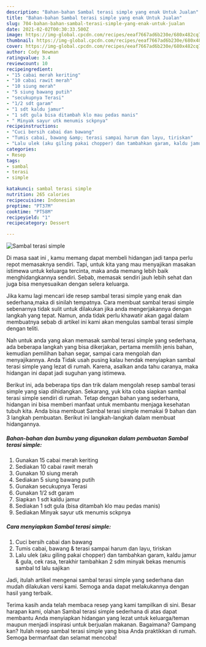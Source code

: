 ```yaml
---
description: "Bahan-bahan Sambal terasi simple yang enak Untuk Jualan"
title: "Bahan-bahan Sambal terasi simple yang enak Untuk Jualan"
slug: 704-bahan-bahan-sambal-terasi-simple-yang-enak-untuk-jualan
date: 2021-02-02T00:30:33.500Z
image: https://img-global.cpcdn.com/recipes/eeaf7667ad6b230e/680x482cq70/sambal-terasi-simple-foto-resep-utama.jpg
thumbnail: https://img-global.cpcdn.com/recipes/eeaf7667ad6b230e/680x482cq70/sambal-terasi-simple-foto-resep-utama.jpg
cover: https://img-global.cpcdn.com/recipes/eeaf7667ad6b230e/680x482cq70/sambal-terasi-simple-foto-resep-utama.jpg
author: Cody Newman
ratingvalue: 3.4
reviewcount: 10
recipeingredient:
- "15 cabai merah keriting"
- "10 cabai rawit merah"
- "10 siung merah"
- "5 siung bawang putih"
- "secukupnya Terasi"
- "1/2 sdt garam"
- "1 sdt kaldu jamur"
- "1 sdt gula bisa ditambah klo mau pedas manis"
- " Minyak sayur utk menumis sckpnya"
recipeinstructions:
- "Cuci bersih cabai dan bawang"
- "Tumis cabai, bawang &amp; terasi sampai harum dan layu, tiriskan"
- "Lalu ulek (aku giling pakai chopper) dan tambahkan garam, kaldu jamur &amp; gula, cek rasa, terakhir tambahkan 2 sdm minyak bekas menumis sambal td lalu sajikan"
categories:
- Resep
tags:
- sambal
- terasi
- simple

katakunci: sambal terasi simple 
nutrition: 265 calories
recipecuisine: Indonesian
preptime: "PT37M"
cooktime: "PT58M"
recipeyield: "1"
recipecategory: Dessert

---
```



![Sambal terasi simple](https://img-global.cpcdn.com/recipes/eeaf7667ad6b230e/680x482cq70/sambal-terasi-simple-foto-resep-utama.jpg)

Di masa  saat ini , kamu memang dapat membeli hidangan jadi tanpa perlu repot memasaknya sendiri. Tapi, untuk kita yang mau menyajikan masakan istimewa untuk keluarga tercinta, maka anda memang lebih baik menghidangkannya sendiri. Sebab, memasak sendiri jauh lebih sehat dan juga bisa menyesuaikan dengan selera keluarga.

Jika kamu lagi mencari ide resep sambal terasi simple yang enak dan sederhana,maka di sinilah tempatnya. Cara membuat sambal terasi simple  sebenarnya tidak sulit untuk dilakukan jika anda mengerjakannya dengan langkah yang tepat. Namun, anda tidak perlu khawatir akan gagal dalam membuatnya 
sebab di artikel ini kami akan mengulas sambal terasi simple dengan teliti.  



Nah untuk anda yang akan memasak sambal terasi simple yang sederhana, ada beberapa langkah yang bisa dikerjakan, pertama memilih jenis bahan, kemudian pemilihan bahan segar, sampai cara mengolah dan menyajikannya. Anda Tidak usah pusing kalau hendak menyiapkan sambal terasi simple yang lezat di rumah. Karena, asalkan anda  tahu caranya, maka hidangan ini dapat jadi suguhan yang istimewa.

Berikut ini, ada beberapa tips dan trik dalam mengolah resep sambal terasi simple yang siap dihidangkan. Sekarang, yuk kita coba siapkan sambal terasi simple sendiri di rumah. Tetap dengan bahan yang sederhana, hidangan ini bisa memberi manfaat untuk membantu menjaga kesehatan tubuh kita. Anda bisa membuat Sambal terasi simple memakai 9 bahan dan 3 langkah pembuatan. Berikut ini langkah-langkah dalam membuat hidangannya.

<!--inarticleads1-->

##### Bahan-bahan dan bumbu yang digunakan dalam pembuatan Sambal terasi simple:

1. Gunakan 15 cabai merah keriting
1. Sediakan 10 cabai rawit merah
1. Gunakan 10 siung merah
1. Sediakan 5 siung bawang putih
1. Gunakan secukupnya Terasi
1. Gunakan 1/2 sdt garam
1. Siapkan 1 sdt kaldu jamur
1. Sediakan 1 sdt gula (bisa ditambah klo mau pedas manis)
1. Sediakan  Minyak sayur utk menumis sckpnya




<!--inarticleads2-->

##### Cara menyiapkan Sambal terasi simple:

1. Cuci bersih cabai dan bawang
1. Tumis cabai, bawang &amp; terasi sampai harum dan layu, tiriskan
1. Lalu ulek (aku giling pakai chopper) dan tambahkan garam, kaldu jamur &amp; gula, cek rasa, terakhir tambahkan 2 sdm minyak bekas menumis sambal td lalu sajikan




Jadi, itulah artikel mengenai  sambal terasi simple  yang sederhana dan mudah dilakukan versi kami. Semoga anda dapat melakukannya dengan hasil yang terbaik. 

Terima kasih anda telah membaca resep yang kami tampilkan di sini. Besar harapan kami, olahan  Sambal terasi simple sederhana di atas dapat membantu Anda menyiapkan hidangan yang lezat untuk keluarga/teman maupun menjadi inspirasi untuk berjualan makanan. Bagaimana? Gampang kan? Itulah resep sambal terasi simple yang bisa Anda praktikkan di rumah. Semoga bermanfaat dan selamat mencoba!

